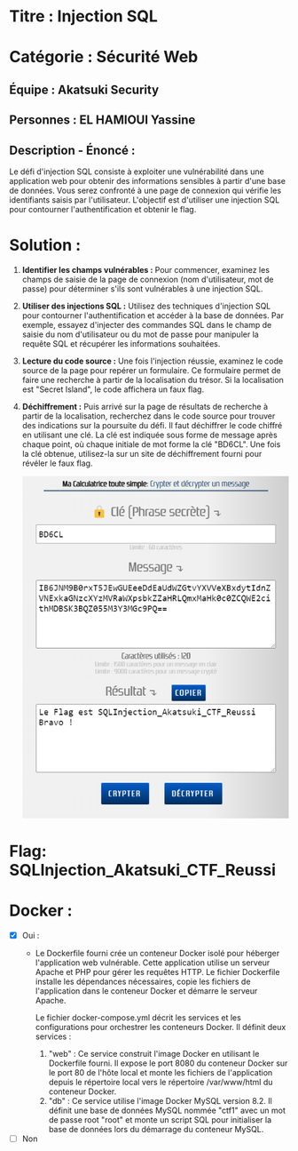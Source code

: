 # **Titre : Injection SQL**

# **Catégorie : Sécurité Web**

## **Équipe : Akatsuki Security**

## **Personnes : EL HAMIOUI Yassine**

## **Description - Énoncé :**

Le défi d'injection SQL consiste à exploiter une vulnérabilité dans une application web pour obtenir des informations sensibles à partir d'une base de données. Vous serez confronté à une page de connexion qui vérifie les identifiants saisis par l'utilisateur. L'objectif est d'utiliser une injection SQL pour contourner l'authentification et obtenir le flag.

# **Solution :**

1. **Identifier les champs vulnérables :** Pour commencer, examinez les champs de saisie de la page de connexion (nom d'utilisateur, mot de passe) pour déterminer s'ils sont vulnérables à une injection SQL.
2. **Utiliser des injections SQL :** Utilisez des techniques d'injection SQL pour contourner l'authentification et accéder à la base de données. Par exemple, essayez d'injecter des commandes SQL dans le champ de saisie du nom d'utilisateur ou du mot de passe pour manipuler la requête SQL et récupérer les informations souhaitées.
3. **Lecture du code source :** Une fois l'injection réussie, examinez le code source de la page pour repérer un formulaire. Ce formulaire permet de faire une recherche à partir de la localisation du trésor. Si la localisation est "Secret Island", le code affichera un faux flag.
4. **Déchiffrement :** Puis arrivé sur la page de résultats de recherche à partir de la localisation, recherchez dans le code source pour trouver des indications sur la poursuite du défi. Il faut déchiffrer le code chiffré en utilisant une clé. La clé est indiquée sous forme de message après chaque point, où chaque initiale de mot forme la clé "BD6CL". Une fois la clé obtenue, utilisez-la sur un site de déchiffrement fourni pour révéler le faux flag.

   ![image.png](.attachments.6560/image.png)

# **Flag:** SQLInjection_Akatsuki_CTF_Reussi

# **Docker :**

- [x] Oui :
  - Le Dockerfile fourni crée un conteneur Docker isolé pour héberger l'application web vulnérable. Cette application utilise un serveur Apache et PHP pour gérer les requêtes HTTP. Le fichier Dockerfile installe les dépendances nécessaires, copie les fichiers de l'application dans le conteneur Docker et démarre le serveur Apache.

    Le fichier docker-compose.yml décrit les services et les configurations pour orchestrer les conteneurs Docker. Il définit deux services :
    1. "web" : Ce service construit l'image Docker en utilisant le Dockerfile fourni. Il expose le port 8080 du conteneur Docker sur le port 80 de l'hôte local et monte les fichiers de l'application depuis le répertoire local vers le répertoire /var/www/html du conteneur Docker.
    2. "db" : Ce service utilise l'image Docker MySQL version 8.2. Il définit une base de données MySQL nommée "ctf1" avec un mot de passe root "root" et monte un script SQL pour initialiser la base de données lors du démarrage du conteneur MySQL.
- [ ] Non